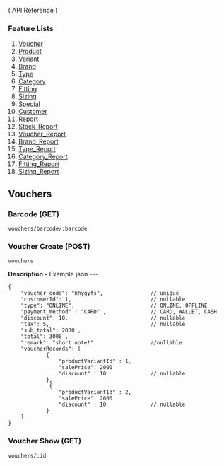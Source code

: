 ( API Reference )

### Feature Lists

1. [Voucher](VOUCHER.md)
1. [Product](PRODUCT.md)
1. [Variant](PRODUCT_VARIANT.md)
1. [Brand](PRODUCT_BRAND.md)
1. [Type](PRODUCT_TYPE.md)
1. [Category](PRODUCT_CATEGORY.md)
1. [Fitting](PRODUCT_FITTING.md)
1. [Sizing](PRODUCT_SIZING.md)
1. [Special](SPECIAL.md)
1. [Customer](CUSTOMER.md)
1. [Report](REPORT.md)
1. [Stock_Report](STOCK_REPORT.md)
1. [Voucher_Report](VOUCHER_REPORT.md)
1. [Brand_Report](BRAND_REPORT.md)
1. [Type_Report](TYPE_REPORT.md)
1. [Category_Report](CATEGORY_REPORT.md)
1. [Fitting_Report](FITTING_REPORT.md)
1. [Sizing_Report](SIZING_REPORT.md)

## Vouchers

### Barcode (GET)

```
vouchers/barcode/:barcode
```

### Voucher Create (POST)

```
vouchers
```

**Description -**
Example json ---

```
{
    "voucher_code": "hhygyfs",               // unique
    "customerId": 1,                         // nullable
    "type": "ONLINE",                        // ONLINE, OFFLINE
    "payment_method" : "CARD" ,              // CARD, WALLET, CASH
    "discount": 10,                          // nullable
    "tax": 5,                                // nullable
    "sub_total": 2000 ,
    "total": 3000 ,
    "remark": "short note!"                  //nullable
    "voucherRecords": [
            {
                "productVariantId" : 1,
                "salePrice": 2000
                "discount" : 10              // nullable
            },
             {
                "productVariantId" : 2,
                "salePrice": 2000
                "discount" : 10              // nullable
            }
    ]
}
```

### Voucher Show (GET)

```
vouchers/:id
```

